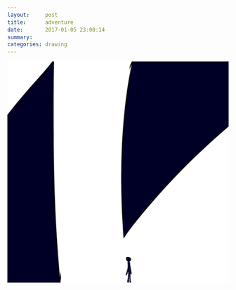 ```yaml
---
layout:     post
title:      adventure
date:       2017-01-05 23:08:14
summary:    
categories: drawing
---
```

![adventure](/images/diary/adventure.png "Keep moving.")
